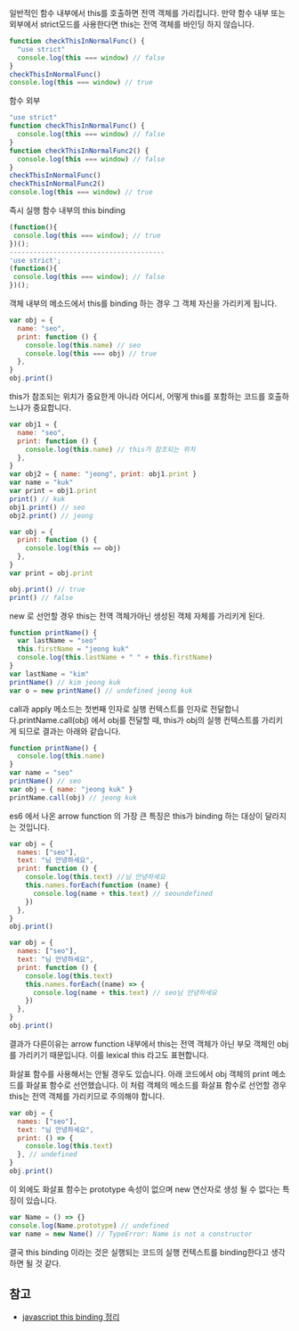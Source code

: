 일반적인 함수 내부에서 this를 호출하면 전역 객체를 가리킵니다. 만약 함수 내부 또는 외부에서 strict모드를 사용한다면 this는 전역 객체를 바인딩 하지 않습니다.

```javascript
function checkThisInNormalFunc() {
  "use strict"
  console.log(this === window) // false
}
checkThisInNormalFunc()
console.log(this === window) // true
```

함수 외부

```javascript
"use strict"
function checkThisInNormalFunc() {
  console.log(this === window) // false
}
function checkThisInNormalFunc2() {
  console.log(this === window) // false
}
checkThisInNormalFunc()
checkThisInNormalFunc2()
console.log(this === window) // true
```

즉시 실행 함수 내부의 this binding

```javascript
(function(){
 console.log(this === window); // true
})();
---------------------------------------
'use strict';
(function(){
 console.log(this === window); // false
})();
```

객체 내부의 메소드에서 this를 binding 하는 경우 그 객체 자신을 가리키게 됩니다.

```javascript
var obj = {
  name: "seo",
  print: function () {
    console.log(this.name) // seo
    console.log(this === obj) // true
  },
}
obj.print()
```

this가 참조되는 위치가 중요한게 아니라 어디서, 어떻게 this를 포함하는 코드를 호출하느냐가 중요합니다.

```javascript
var obj1 = {
  name: "seo",
  print: function () {
    console.log(this.name) // this가 참조되는 위치
  },
}
var obj2 = { name: "jeong", print: obj1.print }
var name = "kuk"
var print = obj1.print
print() // kuk
obj1.print() // seo
obj2.print() // jeong
```

```javascript
var obj = {
  print: function () {
    console.log(this == obj)
  },
}
var print = obj.print

obj.print() // true
print() // false
```

new 로 선언할 경우 this는 전역 객체가아닌 생성된 객체 자체를 가리키게 된다.

```javascript
function printName() {
  var lastName = "seo"
  this.firstName = "jeong kuk"
  console.log(this.lastName + " " + this.firstName)
}
var lastName = "kim"
printName() // kim jeong kuk
var o = new printName() // undefined jeong kuk
```

call과 apply 메소드는 첫번째 인자로 실행 컨텍스트를 인자로 전달합니다.printName.call(obj) 에서 obj를 전달할 때, this가 obj의 실행 컨텍스트를 가리키게 되므로 결과는 아래와 같습니다.

```javascript
function printName() {
  console.log(this.name)
}
var name = "seo"
printName() // seo
var obj = { name: "jeong kuk" }
printName.call(obj) // jeong kuk
```

es6 에서 나온 arrow function 의 가장 큰 특징은 this가 binding 하는 대상이 달라지는 것입니다.

```javascript
var obj = {
  names: ["seo"],
  text: "님 안녕하세요",
  print: function () {
    console.log(this.text) //님 안녕하세요
    this.names.forEach(function (name) {
      console.log(name + this.text) // seoundefined
    })
  },
}
obj.print()
```

```javascript
var obj = {
  names: ["seo"],
  text: "님 안녕하세요",
  print: function () {
    console.log(this.text)
    this.names.forEach((name) => {
      console.log(name + this.text) // seo님 안녕하세요
    })
  },
}
obj.print()
```

결과가 다른이유는 arrow function 내부에서 this는 전역 객체가 아닌 부모 객체인 obj를 가리키기 때문입니다. 이를 lexical this 라고도 표현합니다.

화살표 함수를 사용해서는 안될 경우도 있습니다. 아래 코드에서 obj 객체의 print 메소드를 화살표 함수로 선언했습니다. 이 처럼 객체의 메소드를 화살표 함수로 선언할 경우 this는 전역 객체를 가리키므로 주의해야 합니다.

```javascript
var obj = {
  names: ["seo"],
  text: "님 안녕하세요",
  print: () => {
    console.log(this.text)
  }, // undefined
}
obj.print()
```

이 외에도 화살표 함수는 prototype 속성이 없으며 new 연산자로 생성 될 수 없다는 특징이 있습니다.

```javascript
var Name = () => {}
console.log(Name.prototype) // undefined
var name = new Name() // TypeError: Name is not a constructor
```

결국 this binding 이라는 것은 실행되는 코드의 실행 컨텍스트를 binding한다고 생각하면 될 것 같다.

## 참고

- [javascript this binding 정리](https://medium.com/sjk5766/javascript-this-binding-%EC%A0%95%EB%A6%AC-ae84e2499962)
